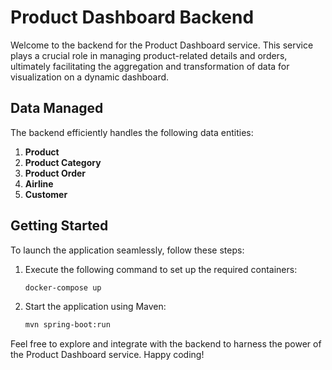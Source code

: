 # Product Dashboard Backend

Welcome to the backend for the Product Dashboard service. This service plays a crucial role in managing product-related details and orders, ultimately facilitating the aggregation and transformation of data for visualization on a dynamic dashboard.

## Data Managed

The backend efficiently handles the following data entities:

1. **Product**
2. **Product Category**
3. **Product Order**
4. **Airline**
5. **Customer**

## Getting Started

To launch the application seamlessly, follow these steps:

1. Execute the following command to set up the required containers:
    ```bash
    docker-compose up
    ```

2. Start the application using Maven:
    ```bash
    mvn spring-boot:run
    ```

Feel free to explore and integrate with the backend to harness the power of the Product Dashboard service. Happy coding!
